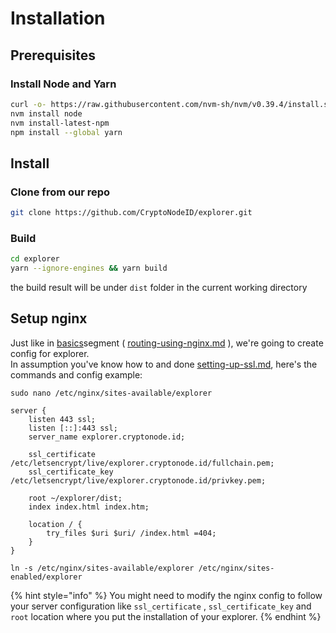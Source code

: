 # Installation

## Prerequisites

### Install Node and Yarn

```sh
curl -o- https://raw.githubusercontent.com/nvm-sh/nvm/v0.39.4/install.sh | bash
nvm install node
nvm install-latest-npm
npm install --global yarn
```

## Install

### Clone from our repo

```sh
git clone https://github.com/CryptoNodeID/explorer.git
```

### Build

```sh
cd explorer
yarn --ignore-engines && yarn build
```

the build result will be under `dist` folder in the current working directory

## Setup nginx

Just like in [basics](../../basics/ "mention")segment ( [routing-using-nginx.md](../../basics/routing-using-nginx.md "mention") ), we're going to create config for explorer.\
In assumption you've know how to and done [setting-up-ssl.md](../../basics/setting-up-ssl.md "mention"), here's the commands and config example:

```
sudo nano /etc/nginx/sites-available/explorer
```

```
server {
    listen 443 ssl;
    listen [::]:443 ssl;
    server_name explorer.cryptonode.id;

    ssl_certificate /etc/letsencrypt/live/explorer.cryptonode.id/fullchain.pem;
    ssl_certificate_key /etc/letsencrypt/live/explorer.cryptonode.id/privkey.pem;

    root ~/explorer/dist;
    index index.html index.htm;

    location / {
        try_files $uri $uri/ /index.html =404;
    }
}
```

```
ln -s /etc/nginx/sites-available/explorer /etc/nginx/sites-enabled/explorer
```

{% hint style="info" %}
You might need to modify the nginx config to follow your server configuration like `ssl_certificate` , `ssl_certificate_key` and `root` location where you put the installation of your explorer.
{% endhint %}
